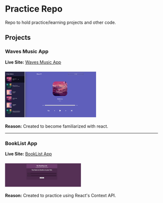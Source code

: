 # Practice Repo

Repo to hold practice/learning projects and other code.

## Projects

### Waves Music App 

**Live Site:** [Waves Music App](https://andrewjustinw.github.io/practice-repo/#/waves)

### <img src="./app-screenshots/Waves-Screenshot.png" alt="Waves" width="300"/>
**Reason:** Created to become familiarized with react. 

---

### BookList App 

**Live Site:** [BookList App](https://andrewjustinw.github.io/practice-repo/#/booklist)

### <img src="./app-screenshots/booklist-screenshot.png" alt="Waves" width="250"/>
**Reason:** Created to practice using React's Context API. 

